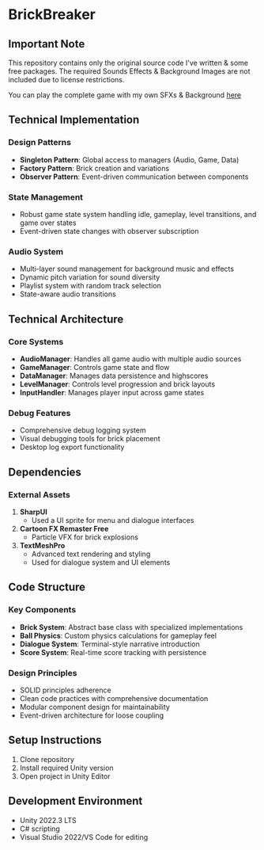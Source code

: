 # BrickBreaker

## Important Note
This repository contains only the original source code I've written & some free packages. The required Sounds Effects & Background Images are not included due to license restrictions. 

You can play the complete game with my own SFXs & Background [here](https://play.unity.com/en/games/da648cc4-0b29-486f-920c-1dab22288477/brick-breaker)

## Technical Implementation

### Design Patterns
- **Singleton Pattern**: Global access to managers (Audio, Game, Data)
- **Factory Pattern**: Brick creation and variations
- **Observer Pattern**: Event-driven communication between components


### State Management
- Robust game state system handling idle, gameplay, level transitions, and game over states
- Event-driven state changes with observer subscription

### Audio System
- Multi-layer sound management for background music and effects
- Dynamic pitch variation for sound diversity
- Playlist system with random track selection
- State-aware audio transitions

## Technical Architecture

### Core Systems
- **AudioManager**: Handles all game audio with multiple audio sources
- **GameManager**: Controls game state and flow
- **DataManager**: Manages data persistence and highscores
- **LevelManager**: Controls level progression and brick layouts
- **InputHandler**: Manages player input across game states

### Debug Features
- Comprehensive debug logging system
- Visual debugging tools for brick placement
- Desktop log export functionality

## Dependencies

### External Assets
1. **SharpUI**
   - Used a UI sprite for menu and dialogue interfaces
2. **Cartoon FX Remaster Free**
   - Particle VFX for brick explosions
3. **TextMeshPro**
   - Advanced text rendering and styling
   - Used for dialogue system and UI elements

## Code Structure

### Key Components
- **Brick System**: Abstract base class with specialized implementations
- **Ball Physics**: Custom physics calculations for gameplay feel
- **Dialogue System**: Terminal-style narrative introduction
- **Score System**: Real-time score tracking with persistence

### Design Principles
- SOLID principles adherence
- Clean code practices with comprehensive documentation
- Modular component design for maintainability
- Event-driven architecture for loose coupling

## Setup Instructions
1. Clone repository
2. Install required Unity version
3. Open project in Unity Editor

## Development Environment
- Unity 2022.3 LTS
- C# scripting
- Visual Studio 2022/VS Code for editing
